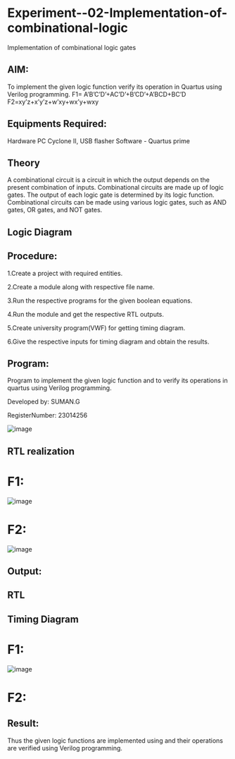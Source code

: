 # Experiment--02-Implementation-of-combinational-logic
Implementation of combinational logic gates
 
## AIM:
To implement the given logic function verify its operation in Quartus using Verilog programming.
 F1= A’B’C’D’+AC’D’+B’CD’+A’BCD+BC’D
F2=xy’z+x’y’z+w’xy+wx’y+wxy
 
 
 
## Equipments Required:
Hardware PC Cyclone II, USB flasher Software - Quartus prime

## Theory
A combinational circuit is a circuit in which the output depends on the present combination of inputs. Combinational circuits are made up of logic gates. The output of each logic gate is determined by its logic function. Combinational circuits can be made using various logic gates, such as AND gates, OR gates, and NOT gates.
 

## Logic Diagram
## Procedure:
1.Create a project with required entities.

2.Create a module along with respective file name.

3.Run the respective programs for the given boolean equations.

4.Run the module and get the respective RTL outputs.

5.Create university program(VWF) for getting timing diagram.

6.Give the respective inputs for timing diagram and obtain the results.


## Program:

Program to implement the given logic function and to verify its operations in quartus using Verilog programming.

Developed by: SUMAN.G

RegisterNumber:  23014256

 ![image](https://github.com/sumanguna/Experiment--02-Implementation-of-combinational-logic-/assets/146914442/d46c0c72-a627-4de1-819f-fd3a06cfa217)

  
## RTL realization
# F1:
![image](https://github.com/sumanguna/Experiment--02-Implementation-of-combinational-logic-/assets/146914442/f59798a1-ff1d-4e0a-a3fb-56278b48a84a)

# F2:
![image](https://github.com/sumanguna/Experiment--02-Implementation-of-combinational-logic-/assets/146914442/3fcc5fe2-1af1-46b2-adbd-aad68341325e)


## Output:
## RTL
## Timing Diagram
# F1:
![image](https://github.com/sumanguna/Experiment--02-Implementation-of-combinational-logic-/assets/146914442/aff648cd-e3b3-4b0c-8360-186a1b8b8839)
# F2:

## Result:
Thus the given logic functions are implemented using  and their operations are verified using Verilog programming.
